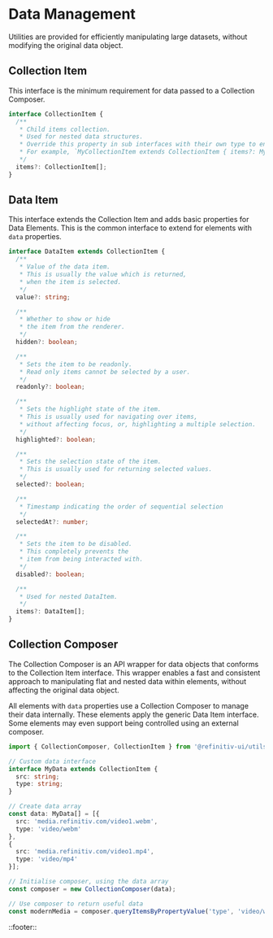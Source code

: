 <!--
type: page
title: Data Management
location: ./custom-components/utils/data-management
layout: default
-->



# Data Management

Utilities are provided for efficiently manipulating large datasets, without modifying the original data object.

## Collection Item

This interface is the minimum requirement for data passed to a Collection Composer.

``` ts
interface CollectionItem {
  /**
   * Child items collection.
   * Used for nested data structures.
   * Override this property in sub interfaces with their own type to ensure nested type checking.
   * For example, `MyCollectionItem extends CollectionItem { items?: MyCollectionItem[]; }`
   */
  items?: CollectionItem[];
}
```

## Data Item

This interface extends the Collection Item and adds basic properties for Data Elements. This is the common interface to extend for elements with `data` properties.

``` ts
interface DataItem extends CollectionItem {
  /**
   * Value of the data item.
   * This is usually the value which is returned,
   * when the item is selected.
   */
  value?: string;

  /**
   * Whether to show or hide
   * the item from the renderer.
   */
  hidden?: boolean;

  /**
   * Sets the item to be readonly.
   * Read only items cannot be selected by a user.
   */
  readonly?: boolean;

  /**
   * Sets the highlight state of the item.
   * This is usually used for navigating over items,
   * without affecting focus, or, highlighting a multiple selection.
   */
  highlighted?: boolean;

  /**
   * Sets the selection state of the item.
   * This is usually used for returning selected values.
   */
  selected?: boolean;

  /**
   * Timestamp indicating the order of sequential selection
   */
  selectedAt?: number;

  /**
   * Sets the item to be disabled.
   * This completely prevents the
   * item from being interacted with.
   */
  disabled?: boolean;

  /**
   * Used for nested DataItem.
   */
  items?: DataItem[];
}
```

## Collection Composer

The Collection Composer is an API wrapper for data objects that conforms to the Collection Item interface. This wrapper enables a fast and consistent approach to manipulating flat and nested data within elements, without affecting the original data object.

All elements with `data` properties use a Collection Composer to manage their data internally. These elements apply the generic Data Item interface. Some elements may even support being controlled using an external composer.

```typescript
import { CollectionComposer, CollectionItem } from '@refinitiv-ui/utils';

// Custom data interface
interface MyData extends CollectionItem {
  src: string;
  type: string;
}

// Create data array
const data: MyData[] = [{
  src: 'media.refinitiv.com/video1.webm',
  type: 'video/webm'
},
{
  src: 'media.refinitiv.com/video1.mp4',
  type: 'video/mp4'
}];

// Initialise composer, using the data array
const composer = new CollectionComposer(data);

// Use composer to return useful data
const modernMedia = composer.queryItemsByPropertyValue('type', 'video/webm');
```

::footer::
